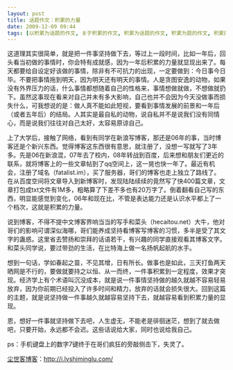 ```yaml
---
layout: post
title: 话题作文：积累的力量
date: 2009-12-09 09:44
tags: [以积累为话题的作文, 关于积累的作文, 积累为话题的作文, 积累为题的作文, 积累的作文, 转贴饭否, 高考作文]
---
```

这道理其实很简单，就是把一件事坚持做下去，等过上一段时间，比如一年后，回头看当初做的事情时，你会特有成就感，因为一年后积累的力量就显现出来了。每天都要给自设定好该做的事情，除非有不可抗力的出现，一定要做到：今日事今日毕。不要把事情拖到明天，因为明天还有明天的事情。人是贪图安逸的动物，如果没有外界压力的话，什么事情都想随着自己的性格来，事情想做就做，不想做就扔下。虽然这事现在看来对自己并未有多大影响，自己也并不会因为今天没做事而损失什么，可我想说的是：做人真不能如此短视，要看到事情发展的前景和一年后（或者五年后）的结局。人其实是最自私的动物，说自私并不是说我们没有同情心，而是说我们往往对自己太好，太容易原谅自己。

上了大学后，接触了网络，看到有同学在新浪写博客，那还是06年的事，当时博客还是个新兴东西。觉得博客这东西很有意思，就注册了，没想一写就写了3年多。先是06在新浪混，07年去了校内，08年转战到百度，后来想和朋友们更近的联系，就将博客上的一些文章帖到了qq空间上，这一晃也快一年了。最近有机会，注册了域名（fatalist.im），买了服务器，哥们的博客也走上独立了路线了。在从百度空间将文章导入到新博客时，发现陆陆续续的竟然写了快400篇文章，文章打包成txt文件有1M多，粗略算了下差不多也有20万字了。倒着翻看自己写的东西，明显能感觉到变化，06年和现在比，不管是表达能力还是认识水平都上了一个档次，这就是积累的力量。

说到博客，不得不提中文博客界响当当的写手和菜头（hecaitou.net）大牛，他对哥们的影响可谓深似海哪，哥们能养成坚持看博客写博客的习惯，多半是受了其文字的蛊惑。这里省去赞扬和崇拜的话语若干，有兴趣的同学直接观看其博客文字。和菜头同学说，要过带劲的生活，在比特海上做一名扬帆起航的水手。

想到一句话，学如春起之苗，不见其增，日有所长。做事也是如此，三天打鱼两天晒网是不行的，要做就要持之以恒、从一而终，一件事积累到一定程度，效果才突现。经济学上有个术语叫沉没成本，就是说一件事情坚持做的越久就越不容易轻易放弃，因为你前期已经投入了许多时间和精力，放弃的话就会损失很大。回到这篇的主题，就是说坚持做一件事越久就越容易坚持下去，就越容易看到积累力量的显现。


恩，想好一件事就坚持做下去吧，人生虚无，不能老是徘徊迷茫，想到了就去做吧，只要开始，永远都不会迟。这些话说给大家，同时也说给我自己。

ps：手机键盘上的数字7键终于在哥们疯狂的旁敲侧击下，失灵了。

<a href="http://i.lvshiminglu.com/">尘世客博客</a>：<a href="http://i.lvshiminglu.com/">http://i.lvshiminglu.com/</a>


